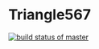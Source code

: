 # Triangle567

[![build status of master](https://circle-ci.org/Meghana_Arumilli/Testing567.svg?branch=master)](https://circle-ci.org/Meghana_Arumilli/Testing567)
